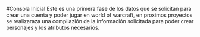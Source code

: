 #Consola Inicial
Este es una primera fase de los datos que se solicitan para crear una cuenta y poder jugar en world of warcraft, 
en proximos proyectos se realizaraza una compilazión de la información solicitada para poder crear personajes y los atributos necesarios.

